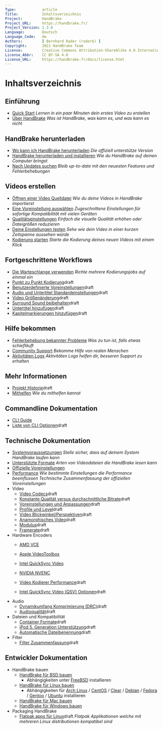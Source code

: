 ```yaml
---
Type:            article
Title:           Inhaltsverzeichnis
Project:         HandBrake
Project_URL:     https://handbrake.fr/
Project_Version: 1.3.0
Language:        Deutsch
Language_Code:   de
Authors:         [ Bernhard Rader (raderb) ]
Copyright:       2021 HandBrake Team
License:         Creative Commons Attribution-ShareAlike 4.0 International
License_Abbr:    CC BY-SA 4.0
License_URL:     https://handbrake.fr/docs/license.html
---
```


Inhaltsverzeichnis
=================

## Einführung

- [Quick Start](introduction/quick-start.html)
  *Lernen in ein paar Minuten dein erstes Video zu erstellen*
- [Über HandBrake](introduction/about.html)
  *Was ist HandBrake, was kann es, und was kann es nicht*


## HandBrake herunterladen

- [Wo kann ich HandBrake herunterladen](get-handbrake/where-to-get-handbrake.html)
  *Die offiziell unterstütze Version*
- [HandBrake herunterladen und installieren](get-handbrake/download-and-install.html)
  *Wie du HandBrake auf deinen Computer bringst*
- [Nach Updates suchen](get-handbrake/check-for-updates.html)
  *Bleib up-to-date mit den neuesten Features und Fehlerbehebungen*


## Videos erstellen

- [Öffnen einer Video Quelldatei](workflow/open-video-source.html)
  *Wie du deine Videos in HandBrake importierst*
- [Eine Voreinstellung auswählen](workflow/select-preset.html)
  *Zugeschnittene Einstellungen für sofortige Kompatibilität mit vielen Geräten*
- [Qualitätseinstellungen](workflow/adjust-quality.html)
  *Einfach die visuelle Qualität erhöhen oder Dateigrößen reduzieren*
- [Deine Einstellungen testen](workflow/preview-settings.html)
  *Sehe wie dein Video in einer kurzen Zeitspanne aussehen würde*
- [Kodierung starten](workflow/start-encoding.html)
  *Starte die Kodierung deines neuen Videos mit einem Klick*


## Fortgeschrittene Workflows

- [Die Warteschlange verwenden](advanced/queue.html)
  *Richte mehrere Kodierungsjobs auf einmal ein*
- [Punkt zu Punkt Kodierung](advanced/point-to-point.html)<span class="notice draft"><span>draft</span></span>
- [Benutzerdefinierte Voreinstellungen](advanced/custom-presets.html)<span class="notice draft"><span>draft</span></span>
- [Audio und Untertitel Standardeinstellungen](advanced/audio-subtitle-defaults.html)<span class="notice draft"><span>draft</span></span>
- [Video Größenänderung](advanced/resizing-video.html)<span class="notice draft"><span>draft</span></span>
- [Surround Sound beibehalten](advanced/surround-sound.html)<span class="notice draft"><span>draft</span></span>
- [Untertitel hinzufügen](advanced/subtitles.html)<span class="notice draft"><span>draft</span></span>
- [Kapitelmarkierungen hinzufügen](advanced/chapter-markers.html)<span class="notice draft"><span>draft</span></span>

<!-- - [Managing Audio Tracks](advanced/managing-audio.html) -->
<!-- - [Post-processing metadata](advanced/post-processing.html) -->


<!-- ## Restoration and enhancement

- Common video problems
  - Cropping, Black bars at top/bottom or sides
  - Combing effects caused by interlacing or telecine
    - Detelecine filter
    - Decomb filter vs. Deinterlace filter
    - Bob mode and frame rates, motion
  - Noise (grainy appearance and/or color splotches)
    - Denoise filters: NLMeans and HQDN3D
  - Blocky picture
    - Deblock filter
  - Stretched picture (too wide or too tall)
    - Scaling and anamorphic
- Common audio problems
  - Volume level too low
  - Dynamics too wide (soft whispers, loud booms)
-->

<!-- ## Advanced workflows part 2

- [Understanding source types](advanced/video-sources.html)<span class="notice draft"><span>draft</span></span>
- [Selecting a container format and encoders](advanced/containers.html)<span class="notice draft"><span>draft</span></span>
- [Selecting a video angle](advanced/video-angles.html)<span class="notice draft"><span>draft</span></span>
- [Working with frame rates](advanced/frame-rates.html)<span class="notice draft"><span>draft</span></span>
- [Adjusting audio quality](advanced/audio-quality.html)<span class="notice draft"><span>draft</span></span>
- [Progressive download support](advanced/web-optimised.html)<span class="notice draft"><span>draft</span></span>
- [Compatibility with legacy devices](advanced/old-ipod-support.html)<span class="notice draft"><span>draft</span></span>
- [Automatically naming files](advanced/automatic-file-naming.html)<span class="notice draft"><span>draft</span></span>
-->

## Hilfe bekommen

- [Fehlerbehebung bekannter Probleme](help/troubleshooting-common-issues.html)
  *Was zu tun ist, falls etwas schiefläuft*
- [Community Support](help/community-support.html)
  *Bekomme Hilfe von realen Menschen*
- [Aktivitäten Logs](help/activity-log.html)
  *Aktivitäten Logs helfen dir, besseren Support zu erhalten*


## Mehr Informationen

- [Projekt Historie](about/history.html)<span class="notice draft"><span>draft</span></span>
- [Mithelfen](contributing/contribute.html)
  *Wie du mithelfen kannst*

## Commandline Dokumentation

- [CLI Guide](cli/command-line-reference.html)
- [Liste von CLI Optionen](cli/cli-options.html)<span class="notice draft"><span>draft</span></span>

## Technische Dokumentation

- [Systemvoraussetzungen](technical/system-requirements.html)
  *Stelle sicher, dass auf deinem System HandBrake laufen kann*
- [Unterstützte Formate](technical/source-formats.html)
  *Arten von Videodateien die HandBrake lesen kann*
- [Offizielle Voreinstellungen](technical/official-presets.html)
- [Performance](technical/performance.html)
  *Wie bestimmte Einstellungen die Performance beeinflussen*
  *Technische Zusammenfassung der offiziellen Voreinstellungen*
- Video
  - [Video Codecs](technical/video-codecs.html)<span class="notice draft"><span>draft</span></span>
  - [Konstante Qualität versus durchschnittliche Bitrate](technical/video-cq-vs-abr.html)<span class="notice draft"><span>draft</span></span>
  - [Voreinstellungen und Anpassungen](technical/video-presets-tunes.html)<span class="notice draft"><span>draft</span></span>
  - [Profile und Level](technical/video-profiles-levels.html)<span class="notice draft"><span>draft</span></span>
  - [Video Blickwinkel/Perspektiven](technical/video-angles.html)<span class="notice draft"><span>draft</span></span>
  - [Anamorphisches Video](technical/anamorphic-guide.html)<span class="notice draft"><span>draft</span></span>
  - [Modulus](technical/modulus.html)<span class="notice draft"><span>draft</span></span>
  - [Framerate](technical/frame-rates.html)<span class="notice draft"><span>draft</span></span>
- Hardware Encoders
  - [AMD VCE](technical/video-vce.html)
  - [Apple VideoToolbox](technical/video-videotoolbox.html)
  - [Intel QuickSync Video](technical/video-qsv.html)
  - [NVIDIA NVENC](technical/video-nvenc.html)

  - [Video Kodierer Performance](technical/video-encoding-performance.html)<span class="notice draft"><span>draft</span></span>
  - [Intel QuickSync Video (QSV) Optionen](technical/video-qsv-options.html)<span class="notice draft"><span>draft</span></span>
- Audio
  - [Dynamikumfang Komprimierung (DRC)](technical/dynamic-range-compression.html)<span class="notice draft"><span>draft</span></span>
  - [Audioqualität](technical/audio-quality.html)<span class="notice draft"><span>draft</span></span>
- Dateien und Kompatibilität
  - [Container Formate](technical/containers.html)<span class="notice draft"><span>draft</span></span>
  - [iPod 5. Generation Unterstützung](technical/old-ipod-support.html)<span class="notice draft"><span>draft</span></span>
  - [Automatische Dateibenennung](technical/automatic-file-naming.html)<span class="notice draft"><span>draft</span></span>
- Filter
  - [Filter Zusammenfassung](technical/filters-summary.html)<span class="notice draft"><span>draft</span></span>

<!--
-  [Web optimized](advanced/web-optimised.html)
-  [Video source type](advanced/video-sources.html)
-  Advanced Filter Settings
-  Advanced preferences
-->

## Entwickler Dokumentation

- HandBrake bauen
  - [HandBrake für BSD bauen](developer/build-bsd.html)
    - Abhängigkeiten unter [FreeBSD](developer/install-dependencies-freebsd.html) installieren
  - [HandBrake für Linux bauen](developer/build-linux.html)
    - Abhängigkeiten für [Arch Linux](developer/install-dependencies-arch.html) / [CentOS](developer/install-dependencies-centos.html) / [Clear](developer/install-dependencies-clear.html) / [Debian](developer/install-dependencies-debian.html) / [Fedora](developer/install-dependencies-fedora.html) / [Gentoo](developer/install-dependencies-gentoo.html) / [Ubuntu](developer/install-dependencies-ubuntu.html)
 installieren
  - [HandBrake für Mac bauen](developer/build-mac.html)
  - [HandBrake für Windows bauen](developer/build-windows.html)
- Packaging HandBrake
  - [Flatpak apps für Linux](developer/flatpak-repo.html)<span class="notice draft"><span>draft</span></span>
    *Flatpak Applikationen welche mit mehreren Linux distributionen kompatibel sind*

<!-- TODO: link to contributing guide -->
